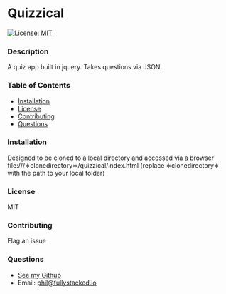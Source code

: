 # Quizzical

[![License: MIT](https://img.shields.io/badge/License-MIT-yellow.svg)](https://opensource.org/licenses/MIT)

### Description
A quiz app built in jquery. Takes questions via JSON.

### Table of Contents
- [Installation](#installation)
- [License](#license)
- [Contributing](#contributing)
- [Questions](#questions)

### Installation
Designed to be cloned to a local directory and accessed via a browser file:///∗clonedirectory∗/quizzical/index.html (replace ∗clonedirectory∗ with the path to your local folder)

### License
MIT

### Contributing
Flag an issue

### Questions
- [See my Github](https://www.github.com/philManWithBeard)
- Email: phil@fullystacked.io
